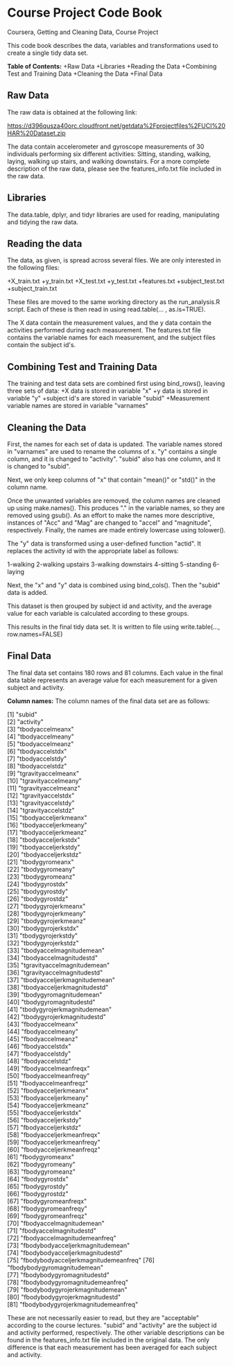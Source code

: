 # Course Project Code Book
Coursera, Getting and Cleaning Data, Course Project

This code book describes the data, variables and transformations used to create a single tidy data set.

**Table of Contents:**
+Raw Data
+Libraries
+Reading the Data
+Combining Test and Training Data
+Cleaning the Data
+Final Data

## Raw Data

The raw data is obtained at the following link:

https://d396qusza40orc.cloudfront.net/getdata%2Fprojectfiles%2FUCI%20HAR%20Dataset.zip

The data contain accelerometer and gyroscope measurements of 30 individuals performing
six different activities: Sitting, standing, walking, laying, walking up stairs, 
and walking downstairs. For a more complete description of the raw data, please see the features_info.txt file included
in the raw data.

## Libraries
The data.table, dplyr, and tidyr libraries are used for reading, manipulating and tidying the raw data.

## Reading the data
The data, as given, is spread across several files. We are only interested in the following
files:

+X_train.txt
+y_train.txt
+X_test.txt
+y_test.txt
+features.txt
+subject_test.txt
+subject_train.txt

These files are moved to the same working directory as the run_analysis.R script.
Each of these is then read in using read.table(... , as.is=TRUE).

The X data contain the measurement values, and the y data contain the activities performed during each measurement.
The features.txt file contains the variable names for each measurement, and the subject files contain the subject id's.

## Combining Test and Training Data

The training and test data sets are combined first using bind_rows(), leaving three sets of data:
+X data is stored in variable "x"
+y data is stored in variable "y"
+subject id's are stored in variable "subid"
+Measurement variable names are stored in variable "varnames"

## Cleaning the Data

First, the names for each set of data is updated. The variable names stored in "varnames" are used to rename the columns of x.
"y" contains a single column, and it is changed to "activity".
"subid" also has one column, and it is changed to "subid".

Next, we only keep columns of "x" that contain "mean()" or "std()" in the column name.

Once the unwanted variables are removed, the column names are cleaned up using make.names().
This produces "." in the variable names, so they are removed using gsub(). As an effort to make the names more descriptive, instances of "Acc" and "Mag" are changed to "accel" and "magnitude", respectively. Finally, the names are made entirely lowercase using tolower(). 

The "y" data is transformed using a user-defined function "actid". It replaces the activity id with the appropriate label as follows:

1-walking
2-walking upstairs
3-walking downstairs
4-sitting
5-standing
6-laying

Next, the "x" and "y" data is combined using bind_cols(). Then the "subid" data is added.

This dataset is then grouped by subject id and activity, and the average value for each variable is calculated according to these groups.

This results in the final tidy data set. It is written to file using write.table(..., row.names=FALSE)

## Final Data
The final data set contains 180 rows and 81 columns.
Each value in the final data table represents an average value for each measurement for a given subject and activity.

**Column names:**
The column names of the final data set are as follows:

 [1] "subid"                              
 [2] "activity"                           
 [3] "tbodyaccelmeanx"                    
 [4] "tbodyaccelmeany"                    
 [5] "tbodyaccelmeanz"                    
 [6] "tbodyaccelstdx"                     
 [7] "tbodyaccelstdy"                     
 [8] "tbodyaccelstdz"                     
 [9] "tgravityaccelmeanx"                 
[10] "tgravityaccelmeany"                 
[11] "tgravityaccelmeanz"                 
[12] "tgravityaccelstdx"                  
[13] "tgravityaccelstdy"                  
[14] "tgravityaccelstdz"                  
[15] "tbodyacceljerkmeanx"                
[16] "tbodyacceljerkmeany"                
[17] "tbodyacceljerkmeanz"                
[18] "tbodyacceljerkstdx"                 
[19] "tbodyacceljerkstdy"                 
[20] "tbodyacceljerkstdz"                 
[21] "tbodygyromeanx"                     
[22] "tbodygyromeany"                     
[23] "tbodygyromeanz"                     
[24] "tbodygyrostdx"                      
[25] "tbodygyrostdy"                      
[26] "tbodygyrostdz"                      
[27] "tbodygyrojerkmeanx"                 
[28] "tbodygyrojerkmeany"                 
[29] "tbodygyrojerkmeanz"                 
[30] "tbodygyrojerkstdx"                  
[31] "tbodygyrojerkstdy"                  
[32] "tbodygyrojerkstdz"                  
[33] "tbodyaccelmagnitudemean"            
[34] "tbodyaccelmagnitudestd"             
[35] "tgravityaccelmagnitudemean"         
[36] "tgravityaccelmagnitudestd"          
[37] "tbodyacceljerkmagnitudemean"        
[38] "tbodyacceljerkmagnitudestd"         
[39] "tbodygyromagnitudemean"             
[40] "tbodygyromagnitudestd"              
[41] "tbodygyrojerkmagnitudemean"         
[42] "tbodygyrojerkmagnitudestd"          
[43] "fbodyaccelmeanx"                    
[44] "fbodyaccelmeany"                    
[45] "fbodyaccelmeanz"                    
[46] "fbodyaccelstdx"                     
[47] "fbodyaccelstdy"                     
[48] "fbodyaccelstdz"                     
[49] "fbodyaccelmeanfreqx"                
[50] "fbodyaccelmeanfreqy"                
[51] "fbodyaccelmeanfreqz"                
[52] "fbodyacceljerkmeanx"                
[53] "fbodyacceljerkmeany"                
[54] "fbodyacceljerkmeanz"                
[55] "fbodyacceljerkstdx"                 
[56] "fbodyacceljerkstdy"                 
[57] "fbodyacceljerkstdz"                 
[58] "fbodyacceljerkmeanfreqx"            
[59] "fbodyacceljerkmeanfreqy"            
[60] "fbodyacceljerkmeanfreqz"            
[61] "fbodygyromeanx"                     
[62] "fbodygyromeany"                     
[63] "fbodygyromeanz"                     
[64] "fbodygyrostdx"                      
[65] "fbodygyrostdy"                      
[66] "fbodygyrostdz"                      
[67] "fbodygyromeanfreqx"                 
[68] "fbodygyromeanfreqy"                 
[69] "fbodygyromeanfreqz"                 
[70] "fbodyaccelmagnitudemean"            
[71] "fbodyaccelmagnitudestd"             
[72] "fbodyaccelmagnitudemeanfreq"        
[73] "fbodybodyacceljerkmagnitudemean"    
[74] "fbodybodyacceljerkmagnitudestd"     
[75] "fbodybodyacceljerkmagnitudemeanfreq"
[76] "fbodybodygyromagnitudemean"         
[77] "fbodybodygyromagnitudestd"          
[78] "fbodybodygyromagnitudemeanfreq"     
[79] "fbodybodygyrojerkmagnitudemean"     
[80] "fbodybodygyrojerkmagnitudestd"      
[81] "fbodybodygyrojerkmagnitudemeanfreq" 

These are not necessarily easier to read, but they are "acceptable" according to the course lectures.
"subid" and "activity" are the subject id and activity performed, respectively. The other variable descriptions
can be found in the features_info.txt file included in the original data. The only difference is that each measurement has been averaged for each subject and activity.




